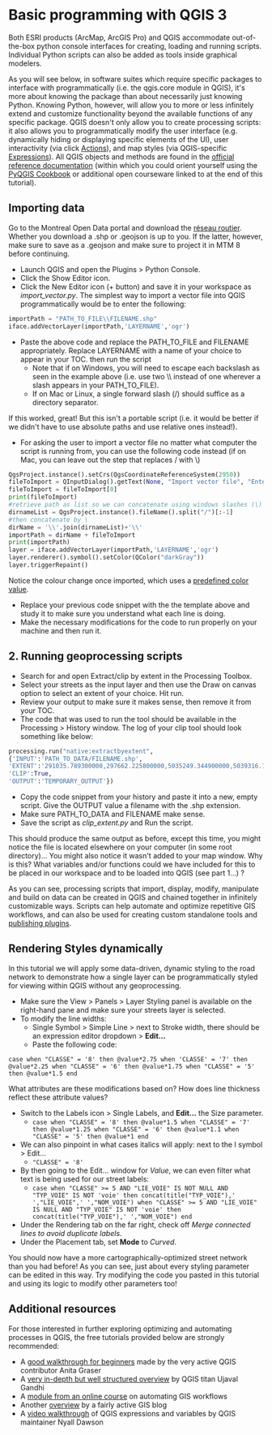 # Basic programming with QGIS 3

Both ESRI products (ArcMap, ArcGIS Pro) and QGIS accommodate out-of-the-box python console interfaces for creating, loading and running scripts. Individual Python scripts can also be added as tools inside graphical modelers.

As you will see below, in software suites which require specific packages to interface with programmatically (i.e. the qgis.core module in QGIS), it's more about knowing the package than about necessarily just knowing Python. Knowing Python, however, will allow you to more or less infinitely extend and customize functionality beyond the available functions of any specific package. QGIS doesn't only allow you to create processing scripts: it also allows you to programmatically modify the user interface (e.g. dynamically hiding or displaying specific elements of the UI), user interactivity (via click [Actions](https://docs.qgis.org/3.22/en/docs/training_manual/create_vector_data/actions.html)), and map styles (via QGIS-specific [Expressions](https://docs.qgis.org/3.22/en/docs/user_manual/expressions/expression.html)). All QGIS objects and methods are found in the [official reference documentation](https://qgis.org/pyqgis/master/) (within which you could orient yourself using the [PyQGIS Cookbook](https://docs.qgis.org/3.22/en/docs/pyqgis_developer_cookbook/index.html) or additional open courseware linked to at the end of this tutorial).

## Importing data

Go to the Montreal Open Data portal and download the [réseau routier](https://donnees.montreal.ca/ville-de-montreal/geobase#resource-g%C3%A3%C2%A9obase). Whether you download a .shp or .geojson is up to you. If the latter, however, make sure to save as a .geojson and make sure to project it in MTM 8 before continuing.
- Launch QGIS and open the Plugins > Python Console.
- Click the Show Editor icon.
- Click the New Editor icon (+ button) and save it in your workspace as *import_vector.py*.
The simplest way to import a vector file into QGIS programmatically would be to enter the following:
```python
importPath = "PATH_TO_FILE\\FILENAME.shp"
iface.addVectorLayer(importPath,'LAYERNAME','ogr')
```
- Paste the above code and replace the PATH_TO_FILE and FILENAME appropriately. Replace LAYERNAME with a name of your choice to appear in your TOC. then run the script
  - Note that if on Windows, you will need to escape each backslash as seen in the example above (i.e. use two \\\\ instead of one wherever a slash appears in your PATH_TO_FILE).
  - If on Mac or Linux, a single forward slash (/) should suffice as a directory separator.

If this worked, great! But this isn't a portable script (i.e. it would be better if we didn't have to use absolute paths and use relative ones instead!).

- For asking the user to import a vector file no matter what computer the script is running from, you can use the following code instead (if on Mac, you can leave out the step that replaces / with \\)

```python
QgsProject.instance().setCrs(QgsCoordinateReferenceSystem(2950))
fileToImport = QInputDialog().getText(None, "Import vector file", "Enter path to file:")
fileToImport = fileToImport[0]
print(fileToImport)
#retrieve path as list so we can concatenate using windows slashes (\) instead
dirnameList = QgsProject.instance().fileName().split("/")[:-1]
#then concatenate by \
dirName = '\\'.join(dirnameList)+'\\'
importPath = dirName + fileToImport
print(importPath)
layer = iface.addVectorLayer(importPath,'LAYERNAME','ogr')
layer.renderer().symbol().setColor(QColor("darkGray"))
layer.triggerRepaint()
```

Notice the colour change once imported, which uses a [predefined color value](https://doc.qt.io/qt-5/qcolor.html#predefined-colors).

- Replace your previous code snippet with the the template above and study it to make sure you understand what each line is doing.
- Make the necessary modifications for the code to run properly on your machine and then run it.


## 2. Running geoprocessing scripts

- Search for and open Extract/clip by extent in the Processing Toolbox.
- Select your streets as the input layer and then use the Draw on canvas option to select an extent of your choice. Hit run.
- Review your output to make sure it makes sense, then remove it from your TOC.
- The code that was used to run the tool should be available in the Processing > History window. The log of your clip tool should look something like below:

```python
processing.run("native:extractbyextent",
{'INPUT':'PATH_TO_DATA/FILENAME.shp',
'EXTENT':'291035.789300000,297662.225800000,5035249.344900000,5039316.111100000 [EPSG:2950]',
'CLIP':True,
'OUTPUT':'TEMPORARY_OUTPUT'})
```

- Copy the code snippet from your history and paste it into a new, empty script. Give the OUTPUT value a filename with the .shp extension.
- Make sure PATH_TO_DATA and FILENAME make sense.
- Save the script as *clip_extent.py* and Run the script.

This should produce the same output as before, except this time, you might notice the file is located
elsewhere on your computer (in some root directory)... You might also notice it wasn't added to your map window. Why is this? What
variables and/or functions could we have included for this to be placed in our workspace and to be loaded into QGIS (see part 1…) ?

As you can see, processing scripts that import, display, modify, manipulate and build on data can be created in
QGIS and chained together in infinitely customizable ways. Scripts can help automate and optimize repetitive GIS
workflows, and can also be used for creating custom standalone tools and [publishing plugins](https://autogis-site.readthedocs.io/en/2019/lessons/L7/pyqgis.html#creating-qgis-plugins).

## Rendering Styles dynamically

In this tutorial we will apply some data-driven, dynamic styling to the road network to demonstrate how a
single layer can be programmatically styled for viewing within QGIS without any geoprocessing.

- Make sure the View > Panels > Layer Styling panel is available on the right-hand pane and make
sure your streets layer is selected.
- To modify the line widths:
  - Single Symbol > Simple Line > next to Stroke width, there should be an expression editor
dropdown > **Edit…**
  - Paste the following code:

```
case when "CLASSE" = '8' then @value*2.75 when 'CLASSE' = '7' then @value*2.25 when "CLASSE" = '6' then @value*1.75 when "CLASSE" = '5' then @value*1.5 end
```

What attributes are these modifications based on? How does line thickness reflect these attribute values?

- Switch to the Labels icon > Single Labels, and **Edit…** the Size parameter.
  - `case when "CLASSE" = '8' then @value*1.5 when "CLASSE" = '7' then @value*1.25 when "CLASSE" = '6' then @value*1.1 when "CLASSE" = '5' then @value*1 end`
- We can also pinpoint in what cases italics will apply: next to the I symbol > Edit…
  - `"CLASSE" = '8'`
- By then going to the Edit… window for *Value*, we can even filter what text is being used for our
street labels:
  - `case when "CLASSE" >= 5 AND "LIE_VOIE" IS NOT NULL AND "TYP_VOIE" IS NOT 'voie' then concat(title("TYP_VOIE"),' ',"LIE_VOIE",' ',"NOM_VOIE") when "CLASSE" >= 5 AND "LIE_VOIE" IS NULL AND "TYP_VOIE" IS NOT 'voie' then concat(title("TYP_VOIE"),' ',"NOM_VOIE") end`
- Under the Rendering tab on the far right, check off *Merge connected lines to avoid duplicate labels*.
- Under the Placement tab, set **Mode** to *Curved*.

You should now have a more cartographically-optimized street network than you had before! As you can see,
just about every styling parameter can be edited in this way. Try modifying the code you pasted in this
tutorial and using its logic to modify other parameters too!

## Additional resources

For those interested in further exploring optimizing and automating processes in QGIS, the free tutorials provided below are
strongly recommended:
- A [good walkthrough for beginners](https://anitagraser.com/pyqgis-101-introduction-to-qgis-python-programming-for-non-programmers/) made by the very active QGIS contributor Anita Graser
- A [very in-depth but well structured overview](https://courses.spatialthoughts.com/pyqgis-in-a-day.html) by QGIS titan Ujaval Gandhi
- A [module from an online course](https://autogis-site.readthedocs.io/en/2019/lessons/L7/pyqgis.html) on automating GIS workflows
- Another [overview](https://www.geodose.com/p/pyqgis.html) by a fairly active GIS blog
- A [video walkthrough](https://www.youtube.com/watch?v=h-mpUkwDdOQ) of QGIS expressions and variables by QGIS maintainer Nyall Dawson

